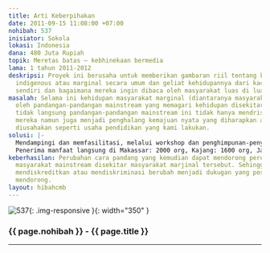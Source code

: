 ```yaml
---
title: Arti Keberpihakan
date: 2011-09-15 11:08:00 +07:00
nohibah: 537
inisiator: Sokola
lokasi: Indonesia
dana: 480 Juta Rupiah
topik: Meretas batas – kebhinekaan bermedia
lama: 1 tahun 2011-2012
deskripsi: Proyek ini berusaha untuk memberikan gambaran riil tentang kehidupan komunitas-komunitas
  indigenous atau marginal secara umum dan geliat kehidupannya dari kaca mata mereka
  sendiri dan bagaimana mereka ingin dibaca oleh masyarakat luas di luarnya.
masalah: Selama ini kehidupan masyarakat marginal (diantaranya masyarakat adat) terintimidasi
  oleh pandangan-pandangan mainstream yang memagari kehidupan disekitarnya. Secara
  tidak langsung pandangan-pandangan mainstream ini tidak hanya mendriskriminasikan
  mereka namun juga menjadi penghalang kemajuan nyata yang diharapkan atau yang tengah
  diusahakan seperti usaha pendidikan yang kami lakukan.
solusi: |-
  Mendampingi dan memfasilitasi, melalui workshop dan penghimpunan-penyusunan materi, komunitas dampingan memproyeksikan dirinya dengan cara pandangnya melihat keadaan dan kejadian disekitarnya dalam berbagai bentuk media, mulai dari media text (buku, photo, video, pentas teater, musik, lukis dan karya seni lain).
  Penerima manfaat langsung di Makassar: 2000 org, Kajang: 1600 org, Jambi:3000 org, Flores: 200 org; yang semuanya terdiri dari anak-anak dan orang dewasa. Jumlah penerima manfaat tidak langsung: publik luas yang skalanya nasional.
keberhasilan: Perubahan cara pandang yang kemudian dapat mendorong perubahan sikap
  masyarakat mainstream disekitar masyarakat marjinal tersebut. Sehingga sikap yang
  mendiskreditkan atau mendiskriminasi berubah menjadi dukugan yang positif dan lebih
  mendorong.
layout: hibahcmb
---
```


![537](/static/img/hibahcmb/537.png){: .img-responsive }{: width="350" }

### {{ page.nohibah }} - {{ page.title }}

---

